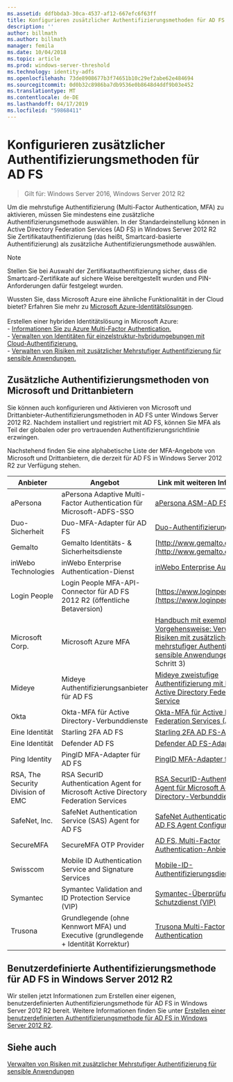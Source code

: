 ```yaml
---
ms.assetid: ddfbbda3-30ca-4537-af12-667efc6f63ff
title: Konfigurieren zusätzlicher Authentifizierungsmethoden für AD FS
description: ''
author: billmath
ms.author: billmath
manager: femila
ms.date: 10/04/2018
ms.topic: article
ms.prod: windows-server-threshold
ms.technology: identity-adfs
ms.openlocfilehash: 73de8908677b3f74651b10c29ef2abe62e484694
ms.sourcegitcommit: 0d0b32c8986ba7db9536e0b8648d4ddf9b03e452
ms.translationtype: MT
ms.contentlocale: de-DE
ms.lasthandoff: 04/17/2019
ms.locfileid: "59868411"
---
```

# <a name="configure-additional-authentication-methods-for-ad-fs"></a>Konfigurieren zusätzlicher Authentifizierungsmethoden für AD FS

>Gilt für: Windows Server 2016, Windows Server 2012 R2

Um die mehrstufige Authentifizierung (Multi-Factor Authentication, MFA) zu aktivieren, müssen Sie mindestens eine zusätzliche Authentifizierungsmethode auswählen. In der Standardeinstellung können in Active Directory Federation Services (AD FS) in Windows Server 2012 R2 Sie Zertifikatauthentifizierung (das heißt, Smartcard-basierte Authentifizierung) als zusätzliche Authentifizierungsmethode auswählen.

> [!NOTE]
> Stellen Sie bei Auswahl der Zertifikatauthentifizierung sicher, dass die Smartcard-Zertifikate auf sichere Weise bereitgestellt wurden und PIN-Anforderungen dafür festgelegt wurden.

Wussten Sie, dass Microsoft Azure eine ähnliche Funktionalität in der Cloud bietet? Erfahren Sie mehr zu [Microsoft Azure-Identitätslösungen](http://aka.ms/m2w274).<br /><br />Erstellen einer hybriden Identitätslösung in Microsoft Azure:<br /> - [Informationen Sie zu Azure Multi-Factor Authentication.](http://aka.ms/ey6o9r)<br /> - [Verwalten von Identitäten für einzelstruktur-hybridumgebungen mit Cloud-Authentifizierung.](http://aka.ms/g1jat8)<br /> - [Verwalten von Risiken mit zusätzlicher Mehrstufiger Authentifizierung für sensible Anwendungen.](http://aka.ms/kt1bbm)

## <a name="microsoft-and-third-party-additional-authentication-methods"></a>Zusätzliche Authentifizierungsmethoden von Microsoft und Drittanbietern
Sie können auch konfigurieren und Aktivieren von Microsoft und Drittanbieter-Authentifizierungsmethoden in AD FS unter Windows Server 2012 R2. Nachdem installiert und registriert mit AD FS, können Sie MFA als Teil der globalen oder pro vertrauenden Authentifizierungsrichtlinie erzwingen.

Nachstehend finden Sie eine alphabetische Liste der MFA-Angebote von Microsoft und Drittanbietern, die derzeit für AD FS in Windows Server 2012 R2 zur Verfügung stehen.

|Anbieter|Angebot|Link mit weiteren Informationen|
|-|-|-| 
|aPersona|aPersona Adaptive Multi-Factor Authentication für Microsoft-ADFS-SSO|[aPersona ASM-AD FS-Adapter](https://www.apersona.com/adfs)|
|Duo-Sicherheit|Duo-MFA-Adapter für AD FS|[Duo-Authentifizierung für AD FS](https://duo.com/docs/adfs)|
|Gemalto|Gemalto Identitäts- & Sicherheitsdienste|[http://www.gemalto.com/identity](http://www.gemalto.com/identity)|
|inWebo Technologies|inWebo Enterprise Authentication-Dienst|[inWebo Enterprise Authentication](http://www.inwebo.com)|
|Login People|Login People MFA-API-Connector für AD FS 2012 R2 (öffentliche Betaversion)|[https://www.loginpeople.com](https://www.loginpeople.com)|
|Microsoft Corp.|Microsoft Azure MFA|[Handbuch mit exemplarischer Vorgehensweise: Verwalten von Risiken mit zusätzlicher mehrstufiger Authentifizierung für sensible Anwendungen](https://technet.microsoft.com/library/dn280946.aspx) (siehe Schritt 3)|
Mideye | Mideye Authentifizierungsanbieter für AD FS | [Mideye zweistufige Authentifizierung mit Microsoft Active Directory Federation Service](https://www.mideye.com/support/administrators/documentation/integration/microsoft-adfs/)|
|Okta | Okta-MFA für Active Directory-Verbunddienste | [Okta-MFA für Active Directory Federation Services (AD FS)](https://help.okta.com/en/prod/Content/Topics/integrations/adfs-okta-int.htm)|
|Eine Identität| Starling 2FA AD FS|[Starling 2FA AD FS-Adapter](https://www.oneidentity.com/products/starling-two-factor-authentication/)|
|Eine Identität| Defender AD FS|[Defender AD FS-Adapter](https://www.oneidentity.com/products/defender/)|
|Ping Identity|PingID MFA-Adapter für AD FS|[PingID MFA-Adapter für AD FS](https://documentation.pingidentity.com/pingid/pingidAdminGuide/index.shtml#pid_c_PingIDforADFSSSO.html)|
|RSA, The Security Division of EMC|RSA SecurID Authentication Agent for Microsoft Active Directory Federation Services|[RSA SecurID-Authentifizierung-Agent für Microsoft Active Directory-Verbunddienste](http://www.emc.com/security/rsa-securid/rsa-authentication-agents/microsoft-ad-fs.htm)|
|SafeNet, Inc.|SafeNet Authentication Service (SAS) Agent for AD FS|[SafeNet Authentication-Dienst: AD FS Agent Configuration Guide](http://www.safenet-inc.com/resources/integration-guide/data-protection/Safenet_Authentication_Service/SafeNet_Authentication_Service__AD_FS_Agent_Configuration_Guide/?langtype=1033)|
|SecureMFA|SecureMFA OTP Provider| [AD FS, Multi-Factor Authentication-Anbietern](https://www.securemfa.com/)|
|Swisscom|Mobile ID Authentication Service and Signature Services|[Mobile-ID-Authentifizierungsdienst](http://swisscom.ch/mid)|
|Symantec|Symantec Validation and ID Protection Service (VIP)|[Symantec-Überprüfung und ID-Schutzdienst (VIP)](http://www.symantec.com/vip-authentication-service)|
|Trusona|Grundlegende (ohne Kennwort MFA) und Executive (grundlegende + Identität Korrektur)| [Trusona Multi-Factor Authentication](https://www.trusona.com/solution-overview/)|


## <a name="custom-authentication-method-for-ad-fs-in-windows-server-2012-r2"></a>Benutzerdefinierte Authentifizierungsmethode für AD FS in Windows Server 2012 R2
Wir stellen jetzt Informationen zum Erstellen einer eigenen, benutzerdefinierten Authentifizierungsmethode für AD FS in Windows Server 2012 R2 bereit. Weitere Informationen finden Sie unter [Erstellen einer benutzerdefinierten Authentifizierungsmethode für AD FS in Windows Server 2012 R2](https://go.microsoft.com/fwlink/?LinkID=511980).

## <a name="see-also"></a>Siehe auch
[Verwalten von Risiken mit zusätzlicher Mehrstufiger Authentifizierung für sensible Anwendungen](Manage-Risk-with-Additional-Multi-Factor-Authentication-for-Sensitive-Applications.md)


